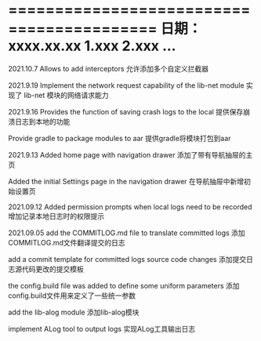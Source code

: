 ==========================================
日期：xxxx.xx.xx
    1.xxx
    2.xxx
    ...
==========================================
2021.10.7
Allows to add interceptors
允许添加多个自定义拦截器

2021.9.19
Implement the network request capability of the lib-net module
实现了 lib-net 模块的网络请求能力

2021.9.16
Provides the function of saving crash logs to the local
提供保存崩溃日志到本地的功能

Provide gradle to package modules to aar
提供gradle将模块打包到aar

2021.9.13
Added home page with navigation drawer
添加了带有导航抽屉的主页

Added the initial Settings page in the navigation drawer
在导航抽屉中新增初始设置页

2021.09.12
Added permission prompts when local logs need to be recorded
增加记录本地日志时的权限提示

2021.09.05
add the COMMITLOG.md file to translate committed logs
添加COMMITLOG.md文件翻译提交的日志

add a commit template for committed logs source code changes 
添加提交日志源代码更改的提交模板

the config.build file was added to define some uniform parameters
添加config.build文件用来定义了一些统一参数

add the lib-alog module
添加lib-alog模块

implement ALog tool to output logs
实现ALog工具输出日志
